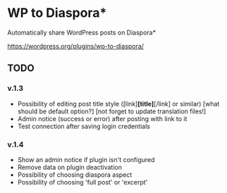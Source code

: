 WP to Diaspora*
=====================

Automatically share WordPress posts on Diaspora*

https://wordpress.org/plugins/wp-to-diaspora/


## TODO
### v.1.3
- Possibility of editing post title style ([link]<b>[title]</b>[/link] or similar) [what should be default option?] [not forget to update translation files!]
- Admin notice (success or error) after posting with link to it
- Test connection after saving login credentials

### v.1.4
- Show an admin notice if plugin isn't configured
- Remove data on plugin deactivation
- Possibility of choosing diaspora aspect
- Possibility of choosing 'full post' or 'excerpt'